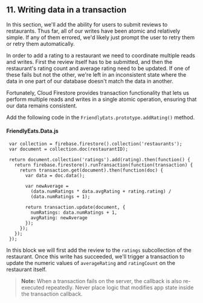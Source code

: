 ## 11. Writing data in a transaction

In this section, we'll add the ability for users to submit reviews to restaurants. Thus far, all of our writes have been atomic and relatively simple. If any of them errored, we'd likely just prompt the user to retry them or retry them automatically.

In order to add a rating to a restaurant we need to coordinate multiple reads and writes. First the review itself has to be submitted, and then the restaurant's rating count and average rating need to be updated. If one of these fails but not the other, we're left in an inconsistent state where the data in one part of our database doesn't match the data in another.

Fortunately, Cloud Firestore provides transaction functionality that lets us perform multiple reads and writes in a single atomic operation, ensuring that our data remains consistent.

Add the following code in the `FriendlyEats.prototype.addRating()` method.

#### FriendlyEats.Data.js

```
 var collection = firebase.firestore().collection('restaurants');
 var document = collection.doc(restaurantID);

 return document.collection('ratings').add(rating).then(function() {
   return firebase.firestore().runTransaction(function(transaction) {
     return transaction.get(document).then(function(doc) {
       var data = doc.data();

       var newAverage =
         (data.numRatings * data.avgRating + rating.rating) /
         (data.numRatings + 1);

       return transaction.update(document, {
         numRatings: data.numRatings + 1,
         avgRating: newAverage
       });
     });
   });
 });
```

In this block we will first add the review to the `ratings` subcollection of the restaurant. Once this write has succeeded, we'll trigger a transaction to update the numeric values of `averageRating` and `ratingCount` on the restaurant itself.

> **Note:** When a transaction fails on the server, the callback is also re-executed repeatedly. Never place logic that modifies app state inside the transaction callback.
